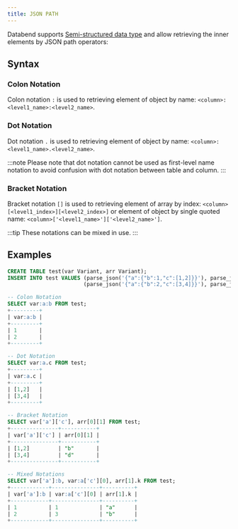 ```yaml
---
title: JSON PATH
---
```


Databend supports [Semi-structured data type](../../00-sql-reference/10-data-types/43-data-type-variant.md) and allow retrieving the inner elements by JSON path operators:

## Syntax

### Colon Notation

Colon notation `:` is used to retrieving element of object by name: `<column>:<level1_name>:<level2_name>`.

### Dot Notation

Dot notation `.` is used to retrieving element of object by name: `<column>:<level1_name>.<level2_name>`.

:::note
Please note that dot notation cannot be used as first-level name notation to avoid confusion with dot notation between table and column.
:::

### Bracket Notation

Bracket notation `[]` is used to retrieving element of array by index: `<column>[<level1_index>][<level2_index>]` or element of object by single quoted name: `<column>['<level1_name>']['<level2_name>']`.

:::tip
These notations can be mixed in use.
:::

## Examples

```sql
CREATE TABLE test(var Variant, arr Variant);
INSERT INTO test VALUES (parse_json('{"a":{"b":1,"c":[1,2]}}'), parse_json('[["a","b"],{"k":"a"}]')),
                        (parse_json('{"a":{"b":2,"c":[3,4]}}'), parse_json('[["c","d"],{"k":"b"}]'));

-- Colon Notation
SELECT var:a:b FROM test;
+---------+
| var:a:b |
+---------+
| 1       |
| 2       |
+---------+

-- Dot Notation
SELECT var:a.c FROM test;
+---------+
| var:a.c |
+---------+
| [1,2]   |
| [3,4]   |
+---------+

-- Bracket Notation
SELECT var['a']['c'], arr[0][1] FROM test;
+---------------+-----------+
| var['a']['c'] | arr[0][1] |
+---------------+-----------+
| [1,2]         | "b"       |
| [3,4]         | "d"       |
+---------------+-----------+

-- Mixed Notations
SELECT var['a']:b, var:a['c'][0], arr[1].k FROM test;
+------------+---------------+----------+
| var['a']:b | var:a['c'][0] | arr[1].k |
+------------+---------------+----------+
| 1          | 1             | "a"      |
| 2          | 3             | "b"      |
+------------+---------------+----------+
```
